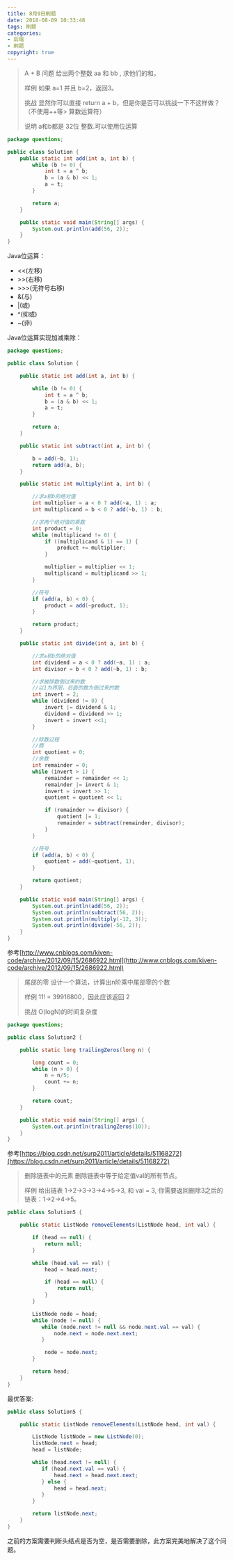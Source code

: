 ```yaml
---
title: 8月9日刷题
date: 2018-08-09 10:33:48
tags: 刷题
categories:
- 后端
- 刷题
copyright: true
---
```

>  A + B 问题
> 给出两个整数 aa 和 bb , 求他们的和。
> 
> 样例
> 如果 a=1 并且 b=2，返回3。
> 
> 挑战
> 显然你可以直接 return a + b，但是你是否可以挑战一下不这样做？（不使用++等> 算数运算符）
> 
> 说明
> a和b都是 32位 整数.可以使用位运算
> 
  
<!--more-->  
  
```java
package questions;

public class Solution {
    public static int add(int a, int b) {
        while (b != 0) {
            int t = a ^ b;
            b = (a & b) << 1;
            a = t;
        }

        return a;
    }

    public static void main(String[] args) {
        System.out.println(add(56, 2));
    }
}
```
  
Java位运算：  
  
* &lt;&lt;(左移)
* &gt;&gt;(右移)
* &gt;&gt;&gt;(无符号右移)
* &(与)
* |(或)
* ^(抑或)
* ~(非)
  
Java位运算实现加减乘除：  
  
```java
package questions;

public class Solution {

    public static int add(int a, int b) {

        while (b != 0) {
            int t = a ^ b;
            b = (a & b) << 1;
            a = t;
        }

        return a;
    }

    public static int subtract(int a, int b) {

        b = add(~b, 1);
        return add(a, b);
    }

    public static int multiply(int a, int b) {

        //求a和b的绝对值
        int multiplier = a < 0 ? add(~a, 1) : a;
        int multiplicand = b < 0 ? add(~b, 1) : b;

        //求两个绝对值的乘数
        int product = 0;
        while (multiplicand != 0) {
            if ((multiplicand & 1) == 1) {
                product += multiplier;
            }

            multiplier = multiplier << 1;
            multiplicand = multiplicand >> 1;
        }

        //符号
        if (add(a, b) < 0) {
            product = add(~product, 1);
        }

        return product;
    }

    public static int divide(int a, int b) {

        //求a和b的绝对值
        int dividend = a < 0 ? add(~a, 1) : a;
        int divisor = b < 0 ? add(~b, 1) : b;

        //求被除数倒过来的数
        //以1为界限，后面的数为倒过来的数
        int invert = 2;
        while (dividend != 0) {
            invert |= dividend & 1;
            dividend = dividend >> 1;
            invert = invert <<1;
        }

        //除数过程
        //商
        int quotient = 0;
        //余数
        int remainder = 0;
        while (invert > 1) {
            remainder = remainder << 1;
            remainder |= invert & 1;
            invert = invert >> 1;
            quotient = quotient << 1;

            if (remainder >= divisor) {
                quotient |= 1;
                remainder = subtract(remainder, divisor);
            }
        }

        //符号
        if (add(a, b) < 0) {
            quotient = add(~quotient, 1);
        }

        return quotient;
    }

    public static void main(String[] args) {
        System.out.println(add(56, 2));
        System.out.println(subtract(56, 2));
        System.out.println(multiply(-12, 3));
        System.out.println(divide(-56, 2));
    }
}
```
  
参考[http://www.cnblogs.com/kiven-code/archive/2012/09/15/2686922.html](http://www.cnblogs.com/kiven-code/archive/2012/09/15/2686922.html)  
  
> 尾部的零
> 设计一个算法，计算出n阶乘中尾部零的个数
> 
> 样例
> 11! = 39916800，因此应该返回 2
> 
> 挑战
> O(logN)的时间复杂度

```java
package questions;

public class Solution2 {

    public static long trailingZeros(long n) {

        long count = 0;
        while (n > 0) {
            n = n/5;
            count += n;
        }

        return count;
    }

    public static void main(String[] args) {
        System.out.println(trailingZeros(10));
    }
}
```
  
参考[https://blog.csdn.net/surp2011/article/details/51168272](https://blog.csdn.net/surp2011/article/details/51168272)  
  
> 删除链表中的元素
> 删除链表中等于给定值val的所有节点。
> 
> 样例
> 给出链表 1->2->3->3->4->5->3, 和 val = 3, 你需要返回删除3之后的链表：1->2->4->5。

```java
public class Solution5 {

    public static ListNode removeElements(ListNode head, int val) {

        if (head == null) {
            return null;
        }

        while (head.val == val) {
            head = head.next;

            if (head == null) {
                return null;
            }
        }

        ListNode node = head;
        while (node != null) {
           while (node.next != null && node.next.val == val) {
               node.next = node.next.next;
           }

            node = node.next;
        }

        return head;
    }
}
```
  
最优答案:  
  
```java
public class Solution5 {

    public static ListNode removeElements(ListNode head, int val) {

        ListNode listNode = new ListNode(0);
        listNode.next = head;
        head = listNode;

        while (head.next != null) {
           if (head.next.val == val) {
               head.next = head.next.next;
           } else {
               head = head.next;
           }
        }

        return listNode.next;
    }
}
```
  
之前的方案需要判断头结点是否为空，是否需要删除，此方案完美地解决了这个问题。  
  
